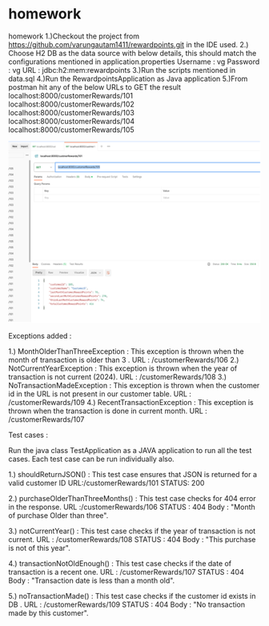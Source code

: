 # homework

homework
1.)Checkout the project from https://github.com/varungautam1411/rewardpoints.git in the IDE used.
2.) Choose H2 DB as the data source with below details, this should match the configurations mentioned in
application.properties
Username : vg
Password : vg
URL : jdbc:h2:mem:rewardpoints
3.)Run the scripts mentioned in data.sql
4.)Run the RewardpointsApplication as Java application
5.)From postman hit any of the below URLs to GET the result
localhost:8000/customerRewards/101
localhost:8000/customerRewards/102
localhost:8000/customerRewards/103
localhost:8000/customerRewards/104
localhost:8000/customerRewards/105

![img.png](img.png)


Exceptions added :

1.) MonthOlderThanThreeException : This exception is thrown when the month of transaction is older than 3 .
    URL : /customerRewards/106
2.) NotCurrentYearException : This exception is thrown when the year of transaction is not current (2024).
    URL : /customerRewards/108
3.) NoTransactionMadeException : This exception is thrown when the customer id in the URL is not present in our customer table.
    URL : /customerRewards/109
4.) RecentTransactionException : This exception is thrown when the transaction is done in current month.
    URL : /customerRewards/107



Test cases :

Run the java class TestApplication as a JAVA application to run all the test cases.
Each test case can be run individually also.

1.) shouldReturnJSON() : This test case ensures that JSON is returned for a valid customer ID
    URL:/customerRewards/101
    STATUS: 200

2.) purchaseOlderThanThreeMonths() : This test case checks for 404 error in the response.
    URL :/customerRewards/106
    STATUS : 404
    Body : "Month of purchase Older than three".

3.) notCurrentYear() : This test case checks if the year of transaction is not current.
    URL : /customerRewards/108
    STATUS : 404
    Body : "This purchase is not of this year".

4.) transactionNotOldEnough() : This test case checks if the date of transaction is a recent one.
    URL : /customerRewards/107
    STATUS : 404
    Body : "Transaction date is less than a month old".

5.) noTransactionMade() : This test case checks if the customer id exists in DB .
    URL : /customerRewards/109
    STATUS : 404
    Body : "No transaction made by this customer".